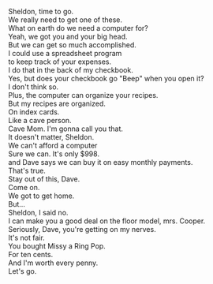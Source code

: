 
Sheldon, time to go.      
We really need to get one of these.     
What on earth do we need a computer for?     
Yeah, we got you and your big head.     
But we can get so much accomplished.     
I could use a spreadsheet program     
to keep track of your expenses.     
I do that in the back of my checkbook.     
Yes, but does your checkbook go "Beep" when you open it?     
I don't think so.     
Plus, the computer can organize your recipes.     
But my recipes are organized.     
On index cards.     
Like a cave person.     
Cave Mom. I'm gonna call you that.     
It doesn't matter, Sheldon.     
We can't afford a computer     
Sure we can. It's only $998.     
and Dave says we can buy it on easy monthly payments.     
That's true.     
Stay out of this, Dave.     
Come on.     
We got to get home.     
But...     
Sheldon, I said no.     
I can make you a good deal on the floor model, mrs. Cooper.     
Seriously, Dave, you're getting on my nerves.     
It's not fair.     
You bought Missy a Ring Pop.     
For ten cents.     
And I'm worth every penny.     
Let's go.     



